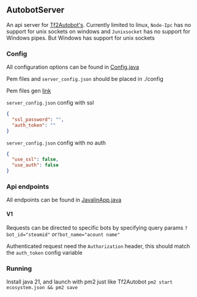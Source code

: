 ## AutobotServer

An api server for [Tf2Autobot's](https://github.com/TF2Autobot/tf2autobot).
Currently limited to linux, `Node-Ipc` has no support for unix sockets on windows and `Junixsocket` has no support for
Windows pipes.
But Windows has support for unix sockets

### Config

All configuration options can be found
in [Config.java](https://github.com/Srdjan-V/tf2autobot-server/blob/master/src/main/java/io/github/srdjanv/autobotserver/Config.java)

Pem files and `server_config.json` should be placed in ./config

Pem files gen [link](https://javalin.io/tutorials/javalin-ssl-tutorial#generating-a-self-signed-certificate)

`server_config.json` config with ssl

```json
{
  "ssl_password": "",
  "auth_token": ""
}
```

`server_config.json` config with no auth

```json
{
  "use_ssl": false,
  "use_auth": false
}
```

### Api endpoints

All endpoints can be found
in [JavalinApp.java](https://github.com/Srdjan-V/tf2autobot-server/blob/master/src/main/java/io/github/srdjanv/autobotserver/javalin/JavalinApp.java)

#### V1

Requests can be directed to specific bots by specifying query params `?bot_id="steamid"` or`?bot_name="acount name"`

Authenticated request need the `Authorization` header, this should match the `auth_token` config variable

### Running

Install java 21, and launch with pm2 just like Tf2Autobot `pm2 start ecosystem.json && pm2 save`